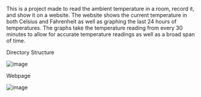 This is a project made to read the ambient temperature in a room, record it, and show it on a website. The website shows the current temperature in both Celsius and Fahrenheit as well as graphing the last 24 hours of temperatures. The graphs take the temperature reading from every 30 minutes to allow for accurate temperature readings as well as a broad span of time.

Directory Structure

![image](https://github.com/user-attachments/assets/f62ae797-6afd-4ac3-9619-cf8d4ea6ec95)

Webpage

![image](https://github.com/user-attachments/assets/ce9a0234-4c52-4ab3-85a8-31b8d2f9ccb5)
